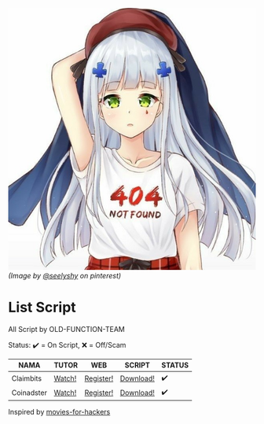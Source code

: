 ![onnanoko](https://github.com/iewilmaestro/List/blob/main/404.png)
*(Image by [@seelyshy](https://id.pinterest.com/seelyshy/_saved/) on pinterest)*

# List Script
All Script by OLD-FUNCTION-TEAM

<!-- Please sort by alphabetical order (a-z) and use romaji or english title -->

Status: ✔️ = On Script, ❌ = Off/Scam

| NAMA                                                                    | TUTOR                          |       WEB | SCRIPT  |STATUS  |
|--------------------------------------------------------------------------------------------|--------------------------------|-------------|------------|------------|
| Claimbits   | [Watch!](https://youtu.be/4CdGLwllqa8) | [Register!](https://semawur.com/mmDsFGQ4HKS) | [Download!](https://exe.io/claimbitsgit) |    ✔️ |   
| Coinadster   | [Watch!]( https://youtu.be/qFyutkqiJiY ) | [Register!](https://semawur.com/qc4wyU3FuF79) | [Download!]( https://exe.io/coinadstergit) |    ✔️ | 

Inspired by [movies-for-hackers](https://github.com/k4m4/movies-for-hackers)
